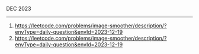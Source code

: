 DEC 2023

--------

1. https://leetcode.com/problems/image-smoother/description/?envType=daily-question&envId=2023-12-19
2. https://leetcode.com/problems/image-smoother/description/?envType=daily-question&envId=2023-12-19

